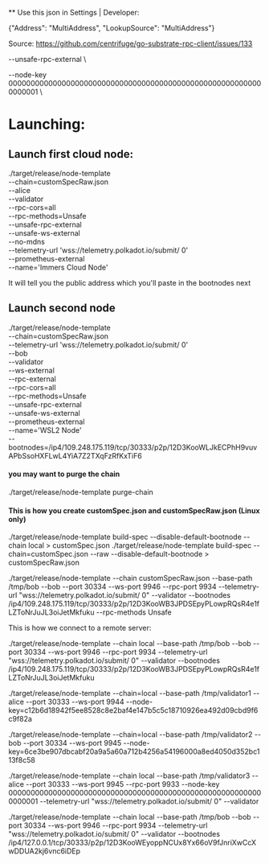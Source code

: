 ** Use this json in Settings | Developer: 

{"Address": "MultiAddress", "LookupSource": "MultiAddress"}

Source: https://github.com/centrifuge/go-substrate-rpc-client/issues/133 


--unsafe-rpc-external \

--node-key 0000000000000000000000000000000000000000000000000000000000000001 \


# Launching: 
## Launch first cloud node: 
./target/release/node-template \
--chain=customSpecRaw.json \
--alice \
--validator \
--rpc-cors=all \
--rpc-methods=Unsafe \
--unsafe-rpc-external \
--unsafe-ws-external \
--no-mdns \
--telemetry-url 'wss://telemetry.polkadot.io/submit/ 0' \
--prometheus-external \
--name='Immers Cloud Node'

It will tell you the public address which you'll paste in the bootnodes next

## Launch second node
./target/release/node-template \
--chain=customSpecRaw.json \
--telemetry-url 'wss://telemetry.polkadot.io/submit/ 0' \
--bob \
--validator \
--ws-external \
--rpc-external \
--rpc-cors=all \
--rpc-methods=Unsafe \
--unsafe-rpc-external \
--unsafe-ws-external \
--prometheus-external \
--name='WSL2 Node' \
--bootnodes=/ip4/109.248.175.119/tcp/30333/p2p/12D3KooWLJkECPhH9vuvAPbSsoHXFLwL4YiA7Z2TXqFzRfKxTiF6


#### you may want to purge the chain
./target/release/node-template purge-chain 

#### This is how you create customSpec.json and customSpecRaw.json (Linux only)
./target/release/node-template build-spec --disable-default-bootnode --chain local > customSpec.json 
./target/release/node-template build-spec --chain=customSpec.json --raw --disable-default-bootnode > customSpecRaw.json





./target/release/node-template --chain customSpecRaw.json --base-path /tmp/bob  --bob --port 30334 --ws-port 9946 --rpc-port 9934 --telemetry-url "wss://telemetry.polkadot.io/submit/ 0" --validator --bootnodes /ip4/109.248.175.119/tcp/30333/p2p/12D3KooWB3JPDSEpyPLowpRQsR4e1fLZToNrJuJL3oiJetMkfuku --rpc-methods Unsafe


This is how we connect to a remote server: 

./target/release/node-template --chain local --base-path /tmp/bob --bob --port 30334  --ws-port 9946 --rpc-port 9934 --telemetry-url "wss://telemetry.polkadot.io/submit/ 0"  --validator --bootnodes /ip4/109.248.175.119/tcp/30333/p2p/12D3KooWB3JPDSEpyPLowpRQsR4e1fLZToNrJuJL3oiJetMkfuku 



./target/release/node-template --chain=local --base-path /tmp/validator1 --alice --port 30333 --ws-port 9944 --node-key=c12b6d18942f5ee8528c8e2baf4e147b5c5c18710926ea492d09cbd9f6c9f82a 

./target/release/node-template --chain=local --base-path /tmp/validator2 --bob --port 30334 --ws-port 9945 --node-key=6ce3be907dbcabf20a9a5a60a712b4256a54196000a8ed4050d352bc113f8c58 

./target/release/node-template --chain local --base-path /tmp/validator3 --alice --port 30333 --ws-port 9945 --rpc-port 9933 --node-key 0000000000000000000000000000000000000000000000000000000000000001 --telemetry-url "wss://telemetry.polkadot.io/submit/ 0" --validator


./target/release/node-template --chain local --base-path /tmp/bob  --bob --port 30334 --ws-port 9946 --rpc-port 9934 --telemetry-url "wss://telemetry.polkadot.io/submit/ 0" --validator --bootnodes /ip4/127.0.0.1/tcp/30333/p2p/12D3KooWEyoppNCUx8Yx66oV9fJnriXwCcXwDDUA2kj6vnc6iDEp